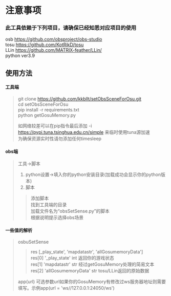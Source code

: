 # 注意事项

### 此工具依赖于下列项目，请确保已经知悉对应项目的使用
osb https://github.com/obsproject/obs-studio  
tosu https://github.com/KotRikD/tosu  
LLin https://github.com/MATRIX-feather/LLin/  
python  ver3.9

   
## 使用方法  
#### 工具端  
>git clone https://github.com/kkbllt/setObsSceneForOsu.git  
>cd setObsSceneForOsu  
>pip install -r requirements.txt  
>python getGosuMemory.py  
>  
>如网络较差可以在pip指令最后添加 -i https://pypi.tuna.tsinghua.edu.cn/simple 来临时使用tuna源加速  
>为确保资源实时性请勿添加任何timesleep
  
  
#### obs端
>工具->脚本  
>1. python设置->填入你的python安装目录(加载成功会显示你的python版本)  
>2. 脚本  
>>添加脚本  
>>找到工具端的目录  
>>加载文件名为“obsSetSense.py”的脚本  
>>根据说明提示选择obs场景  
  
  
#### 一些值的解析
>osbuSetSense  
>>res \[_play_state', 'mapdatastr', 'allGosumemoryData'\]  
>>res\[0\] '_play_state' int 返回你的游戏状态  
>>res\[1\] 'mapdatastr' str 经过getGosuMemory处理的简易文本  
>>res\[2\] 'allGosumemoryData' str tosu/LLin返回的原始数据  
>
>app(url) 可选参数url如果你的GosuMemory有修改过ws服务器地址则需要填写。示例app(url = 'ws//127.0.0.1:24050/ws')

